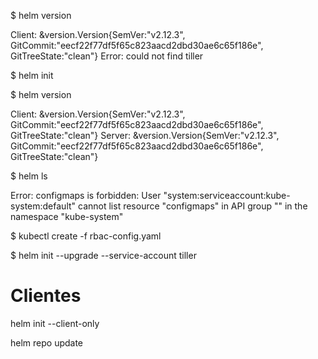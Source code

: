 $ helm version

Client: &version.Version{SemVer:"v2.12.3", GitCommit:"eecf22f77df5f65c823aacd2dbd30ae6c65f186e", GitTreeState:"clean"}
Error: could not find tiller

$ helm init

$ helm version

Client: &version.Version{SemVer:"v2.12.3", GitCommit:"eecf22f77df5f65c823aacd2dbd30ae6c65f186e", GitTreeState:"clean"}
Server: &version.Version{SemVer:"v2.12.3", GitCommit:"eecf22f77df5f65c823aacd2dbd30ae6c65f186e", GitTreeState:"clean"}

$ helm ls

Error: configmaps is forbidden: User "system:serviceaccount:kube-system:default" cannot list resource "configmaps" in API group "" in the namespace "kube-system"

$ kubectl create -f rbac-config.yaml

$ helm init --upgrade --service-account tiller

# Clientes

helm init --client-only

helm repo update

